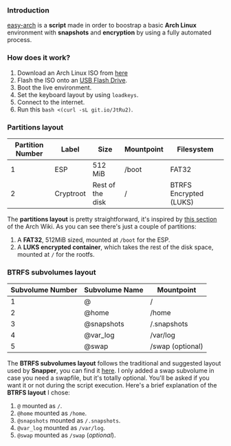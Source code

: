 ### Introduction
[easy-arch](https://github.com/classy-giraffe/easy-arch) is a **script** made in order to boostrap a basic **Arch Linux** environment with **snapshots** and **encryption** by using a fully automated process.

### How does it work?
1. Download an Arch Linux ISO from [here](https://archlinux.org/download/)
2. Flash the ISO onto an [USB Flash Drive](https://wiki.archlinux.org/index.php/USB_flash_installation_medium).
3. Boot the live environment.
4. Set the keyboard layout by using `loadkeys`.
5. Connect to the internet.
6. Run this `bash <(curl -sL git.io/JtRu2)`.

### Partitions layout 

| Partition Number | Label     | Size              | Mountpoint | Filesystem             |
|------------------|-----------|-------------------|------------|------------------------|
| 1                | ESP       | 512 MiB           | /boot      | FAT32                  |
| 2                | Cryptroot | Rest of the disk  | /          | BTRFS Encrypted (LUKS) |

The **partitions layout** is pretty straightforward, it's inspired by [this section](https://wiki.archlinux.org/index.php/Dm-crypt/Encrypting_an_entire_system#Btrfs_subvolumes_with_swap) of the Arch Wiki. As you can see there's just a couple of partitions:
1. A **FAT32**, 512MiB sized, mounted at `/boot` for the ESP.
2. A **LUKS encrypted container**, which takes the rest of the disk space, mounted at `/` for the rootfs.

### BTRFS subvolumes layout

| Subvolume Number | Subvolume Name | Mountpoint       |
|------------------|----------------|------------------|
| 1                | @              | /                |
| 2                | @home          | /home            |
| 3                | @snapshots     | /.snapshots      |
| 4                | @var_log       | /var/log         |
| 5                | @swap          | /swap (optional) |

The **BTRFS subvolumes layout** follows the traditional and suggested layout used by **Snapper**, you can find it [here](https://wiki.archlinux.org/index.php/Snapper#Suggested_filesystem_layout). I only added a swap subvolume in case you need a swapfile, but it's totally optional. You'll be asked if you want it or not during the script execution. Here's a brief explanation of the **BTRFS layout** I chose:
1. `@` mounted as `/`.
2. `@home` mounted as `/home`.
3. `@snapshots` mounted as `/.snapshots`.
4. `@var_log` mounted as `/var/log`.
5. `@swap` mounted as `/swap` (_optional_).
